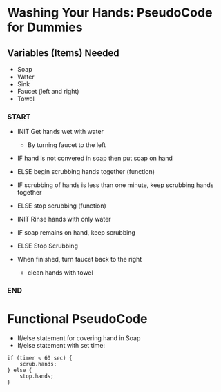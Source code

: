 # Washing Your Hands: PseudoCode for Dummies

## Variables (Items) Needed
  - Soap
  - Water
  - Sink
  - Faucet (left and right)
  - Towel
  
### START
  - INIT Get hands wet with water
    * By turning faucet to the left
   
  - IF hand is not convered in soap
    then put soap on hand
  - ELSE begin scrubbing hands together (function)

  - IF scrubbing of hands is less than one minute,
    keep scrubbing hands together
  - ELSE stop scrubbing (function)
  
  - INIT Rinse hands with only water
  
   - IF soap remains on hand, keep scrubbing
   - ELSE Stop Scrubbing
    
  - When finished, turn faucet back to the right
    * clean hands with towel
### END

# Functional PseudoCode

 - If/else statement for covering hand in Soap
 - If/else statement with set time:
 
  ````  
  if (timer < 60 sec) {
      scrub.hands;
  } else {
      stop.hands; 
  } 
        
  ````
        

